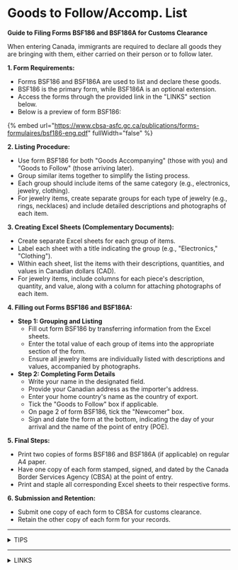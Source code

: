 # Goods to Follow/Accomp. List

**Guide to Filing Forms BSF186 and BSF186A for Customs Clearance**

When entering Canada, immigrants are required to declare all goods they are bringing with them, either carried on their person or to follow later.

**1. Form Requirements:**

* Forms BSF186 and BSF186A are used to list and declare these goods.
* BSF186 is the primary form, while BSF186A is an optional extension.
* Access the forms through the provided link in the "LINKS" section below.
* Below is a preview of form BSF186:

{% embed url="https://www.cbsa-asfc.gc.ca/publications/forms-formulaires/bsf186-eng.pdf" fullWidth="false" %}

**2. Listing Procedure:**

* Use form BSF186 for both "Goods Accompanying" (those with you) and "Goods to Follow" (those arriving later).
* Group similar items together to simplify the listing process.
* Each group should include items of the same category (e.g., electronics, jewelry, clothing).
* For jewelry items, create separate groups for each type of jewelry (e.g., rings, necklaces) and include detailed descriptions and photographs of each item.

**3. Creating Excel Sheets (Complementary Documents):**

* Create separate Excel sheets for each group of items.
* Label each sheet with a title indicating the group (e.g., "Electronics," "Clothing").
* Within each sheet, list the items with their descriptions, quantities, and values in Canadian dollars (CAD).
* For jewelry items, include columns for each piece's description, quantity, and value, along with a column for attaching photographs of each item.

**4. Filling out Forms BSF186 and BSF186A:**

* **Step 1: Grouping and Listing**
  * Fill out form BSF186 by transferring information from the Excel sheets.
  * Enter the total value of each group of items into the appropriate section of the form.
  * Ensure all jewelry items are individually listed with descriptions and values, accompanied by photographs.
* **Step 2: Completing Form Details**
  * Write your name in the designated field.
  * Provide your Canadian address as the importer's address.
  * Enter your home country's name as the country of export.
  * Tick the "Goods to Follow" box if applicable.
  * On page 2 of form BSF186, tick the "Newcomer" box.
  * Sign and date the form at the bottom, indicating the day of your arrival and the name of the point of entry (POE).

**5. Final Steps:**

* Print two copies of forms BSF186 and BSF186A (if applicable) on regular A4 paper.
* Have one copy of each form stamped, signed, and dated by the Canada Border Services Agency (CBSA) at the point of entry.
* Print and staple all corresponding Excel sheets to their respective forms.

**6. Submission and Retention:**

* Submit one copy of each form to CBSA for customs clearance.
* Retain the other copy of each form for your records.

***

<details>

<summary>TIPS</summary>

**Tips for Filing Forms and Declaring Goods:**

1. **Tax-Free Landing Goods:**
   * Goods purchased specifically for your initial landing in Canada are non-taxed.
2. **Stamping at First Landing:**
   * If you plan to bring goods later, whether personally or through a transporter, ensure that the list is stamped during your first landing.
   * Failure to do so may result in those goods being subject to duties upon entry.
   * No exceptions are made in this regard.
3. **Documentation Essentials:**
   * Remember to take two printouts of each form and its attachments.
   * One copy will be retained by the Canada Border Services Agency (CBSA).
4. **Jewelry Documentation:**
   * It is crucial to take photographs of all jewelry items.
   * Failure to provide photographic evidence may lead to rejection by customs authorities.
5. **Stamping on Landing:**
   * Even if not explicitly requested by the Border Services Officer (BSO), insist on having your forms stamped upon landing.
   * This ensures compliance and avoids potential complications later on.
6. **Additional Information:**
   * In cases where documentation is incomplete, the CBSA may request further action such as obtaining a stamp via email or visiting the airport the following day.
   * Although possible, this process can lead to unnecessary hassles and consume additional time and effort.

</details>

***

<details>

<summary>LINKS</summary>

* [BSF186 Form](https://www.cbsa-asfc.gc.ca/publications/forms-formulaires/bsf186-eng.pdf) and [BSF186A Form](https://www.cbsa-asfc.gc.ca/publications/forms-formulaires/bsf186a.pdf)

</details>
